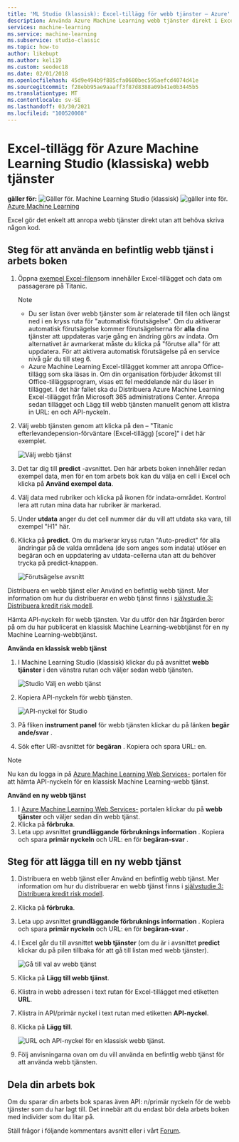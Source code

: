 ```yaml
---
title: 'ML Studio (klassisk): Excel-tillägg för webb tjänster – Azure'
description: Använda Azure Machine Learning webb tjänster direkt i Excel utan att skriva någon kod.
services: machine-learning
ms.service: machine-learning
ms.subservice: studio-classic
ms.topic: how-to
author: likebupt
ms.author: keli19
ms.custom: seodec18
ms.date: 02/01/2018
ms.openlocfilehash: 45d9e494b9f885cfa0680bec595aefcd4074d41e
ms.sourcegitcommit: f28ebb95ae9aaaff3f87d8388a09b41e0b3445b5
ms.translationtype: MT
ms.contentlocale: sv-SE
ms.lasthandoff: 03/30/2021
ms.locfileid: "100520008"
---
```

# <a name="excel-add-in-for-azure-machine-learning-studio-classic-web-services"></a>Excel-tillägg för Azure Machine Learning Studio (klassiska) webb tjänster

**gäller för:** ![ Gäller för. ](../../../includes/media/aml-applies-to-skus/yes.png) Machine Learning Studio (klassisk) ![ gäller inte för.](../../../includes/media/aml-applies-to-skus/no.png)[ Azure Machine Learning](../overview-what-is-machine-learning-studio.md#ml-studio-classic-vs-azure-machine-learning-studio)  


Excel gör det enkelt att anropa webb tjänster direkt utan att behöva skriva någon kod.

## <a name="steps-to-use-an-existing-web-service-in-the-workbook"></a>Steg för att använda en befintlig webb tjänst i arbets boken

1. Öppna [exempel Excel-filen](https://aka.ms/amlexcel-sample-2)som innehåller Excel-tillägget och data om passagerare på Titanic. 
 
    > [!NOTE]
    > - Du ser listan över webb tjänster som är relaterade till filen och längst ned i en kryss ruta för "automatisk förutsägelse". Om du aktiverar automatisk förutsägelse kommer förutsägelserna för **alla** dina tjänster att uppdateras varje gång en ändring görs av indata. Om alternativet är avmarkerat måste du klicka på "förutse alla" för att uppdatera. För att aktivera automatisk förutsägelse på en service nivå går du till steg 6.
    > - Azure Machine Learning Excel-tillägget kommer att anropa Office-tillägg som ska läsas in. Om din organisation förbjuder åtkomst till Office-tilläggsprogram, visas ett fel meddelande när du läser in tillägget. I det här fallet ska du Distribuera Azure Machine Learning Excel-tillägget från Microsoft 365 administrations Center. Anropa sedan tillägget och Lägg till webb tjänsten manuellt genom att klistra in URL: en och API-nyckeln.

 

2. Välj webb tjänsten genom att klicka på den – "Titanic efterlevandepension-förväntare (Excel-tillägg) [score]" i det här exemplet.
   
    ![Välj webb tjänst](./media/excel-add-in-for-web-services/image1.png)
3. Det tar dig till **predict** -avsnittet.  Den här arbets boken innehåller redan exempel data, men för en tom arbets bok kan du välja en cell i Excel och klicka på **Använd exempel data**.
4. Välj data med rubriker och klicka på ikonen för indata-området.  Kontrol lera att rutan mina data har rubriker är markerad.
5. Under **utdata** anger du det cell nummer där du vill att utdata ska vara, till exempel "H1" här.
6. Klicka på **predict**. Om du markerar kryss rutan "Auto-predict" för alla ändringar på de valda områdena (de som anges som indata) utlöser en begäran och en uppdatering av utdata-cellerna utan att du behöver trycka på predict-knappen.
   
    ![Förutsägelse avsnitt](./media/excel-add-in-for-web-services/image1.png)

Distribuera en webb tjänst eller Använd en befintlig webb tjänst. Mer information om hur du distribuerar en webb tjänst finns i [självstudie 3: Distribuera kredit risk modell](tutorial-part3-credit-risk-deploy.md).

Hämta API-nyckeln för webb tjänsten. Var du utför den här åtgärden beror på om du har publicerat en klassisk Machine Learning-webbtjänst för en ny Machine Learning-webbtjänst.

**Använda en klassisk webb tjänst** 

1. I Machine Learning Studio (klassisk) klickar du på avsnittet **webb tjänster** i den vänstra rutan och väljer sedan webb tjänsten.
   
    ![Studio Välj en webb tjänst](./media/excel-add-in-for-web-services/image4.png)
2. Kopiera API-nyckeln för webb tjänsten.
   
    ![API-nyckel för Studio](./media/excel-add-in-for-web-services/image5.png)
3. På fliken **instrument panel** för webb tjänsten klickar du på länken **begär ande/svar** .
4. Sök efter URI-avsnittet för **begäran** .  Kopiera och spara URL: en.

> [!NOTE]
> Nu kan du logga in på [Azure Machine Learning Web Services-](https://services.azureml.net) portalen för att hämta API-nyckeln för en klassisk Machine Learning-webb tjänst.
> 
> 

**Använd en ny webb tjänst**

1. I [Azure Machine Learning Web Services-](https://services.azureml.net) portalen klickar du på **webb tjänster** och väljer sedan din webb tjänst. 
2. Klicka på **förbruka**.
3. Leta upp avsnittet **grundläggande förbruknings information** . Kopiera och spara **primär nyckeln** och URL: en för **begäran-svar** .

## <a name="steps-to-add-a-new-web-service"></a>Steg för att lägga till en ny webb tjänst

1. Distribuera en webb tjänst eller Använd en befintlig webb tjänst. Mer information om hur du distribuerar en webb tjänst finns i [självstudie 3: Distribuera kredit risk modell](tutorial-part3-credit-risk-deploy.md).
2. Klicka på **förbruka**.
3. Leta upp avsnittet **grundläggande förbruknings information** . Kopiera och spara **primär nyckeln** och URL: en för **begäran-svar** .
4. I Excel går du till avsnittet **webb tjänster** (om du är i avsnittet **predict** klickar du på pilen tillbaka för att gå till listan med webb tjänster).
   
    ![Gå till val av webb tjänst](./media/excel-add-in-for-web-services/image3.png)
5. Klicka på **Lägg till webb tjänst**.
6. Klistra in webb adressen i text rutan för Excel-tillägget med etiketten **URL**.
7. Klistra in API/primär nyckel i text rutan med etiketten **API-nyckel**.
8. Klicka på **Lägg till**.
   
    ![URL och API-nyckel för en klassisk webb tjänst.](./media/excel-add-in-for-web-services/image6.png)
9. Följ anvisningarna ovan om du vill använda en befintlig webb tjänst för att använda webb tjänsten.

## <a name="sharing-your-workbook"></a>Dela din arbets bok
Om du sparar din arbets bok sparas även API: n/primär nyckeln för de webb tjänster som du har lagt till. Det innebär att du endast bör dela arbets boken med individer som du litar på.

Ställ frågor i följande kommentars avsnitt eller i vårt [Forum](/answers/topics/azure-machine-learning.html).